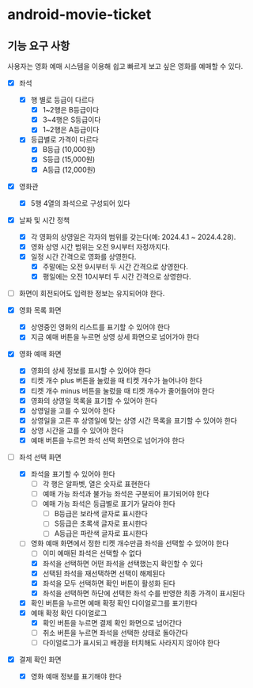 # android-movie-ticket

## 기능 요구 사항
사용자는 영화 예매 시스템을 이용해 쉽고 빠르게 보고 싶은 영화를 예매할 수 있다.
 
 
- [x] 좌석
  - [x] 행 별로 등급이 다르다
    - [x] 1~2행은 B등급이다
    - [x] 3~4행은 S등급이다
    - [x] 1~2행은 A등급이다
  - [x] 등급별로 가격이 다르다
    - [x] B등급 (10,000원)
    - [x] S등급 (15,000원)
    - [x] A등급 (12,000원)
- [x] 영화관
  - [x] 5행 4열의 좌석으로 구성되어 있다
 
- [x] 날짜 및 시간 정책
  - [x] 각 영화의 상영일은 각자의 범위를 갖는다(예: 2024.4.1 ~ 2024.4.28).
  - [x] 영화 상영 시간 범위는 오전 9시부터 자정까지다.
  - [x] 일정 시간 간격으로 영화를 상영한다.
    - [x] 주말에는 오전 9시부터 두 시간 간격으로 상영한다.
    - [x] 평일에는 오전 10시부터 두 시간 간격으로 상영한다.

- [ ] 화면이 회전되어도 입력한 정보는 유지되어야 한다.
 
- [x] 영화 목록 화면
  - [x] 상영중인 영화의 리스트를 표기할 수 있어야 한다
  - [x] 지금 예매 버튼을 누르면 상영 상세 화면으로 넘어가야 한다

- [x] 영화 예매 화면
  - [x] 영화의 상세 정보를 표시할 수 있어야 한다
  - [x] 티켓 개수 plus 버튼을 눌렀을 때 티켓 개수가 늘어나야 한다
  - [x] 티켓 개수 minus 버튼을 눌렀을 때 티켓 개수가 줄어들어야 한다
  - [x] 영화의 상영일 목록을 표기할 수 있어야 한다
  - [x] 상영일을 고를 수 있어야 한다
  - [x] 상영일을 고른 후 상영일에 맞는 상영 시간 목록을 표기할 수 있어야 한다
  - [x] 상영 시간을 고를 수 있어야 한다
  - [x] 예매 버튼을 누르면 좌석 선택 화면으로 넘어가야 한다
     
- [ ] 좌석 선택 화면
  - [x] 좌석을 표기할 수 있어야 한다
    - [ ] 각 행은 알파벳, 열은 숫자로 표현한다
    - [ ] 예매 가능 좌석과 불가능 좌석은 구분되어 표기되어야 한다
    - [ ] 예매 가능 좌석은 등급별로 표기가 달라야 한다
      - [ ] B등급은 보라색 글자로 표시한다
      - [ ] S등급은 초록색 글자로 표시한다
      - [ ] A등급은 파란색 글자로 표시한다
  - [ ] 영화 예매 화면에서 정한 티켓 개수만큼 좌석을 선택할 수 있어야 한다
    - [ ] 이미 예매된 좌석은 선택할 수 없다
    - [x] 좌석을 선택하면 어떤 좌석을 선택했는지 확인할 수 있다
    - [x] 선택된 좌석을 재선택하면 선택이 해제된다
    - [x] 좌석을 모두 선택하면 확인 버튼이 활성화 된다
    - [x] 좌석을 선택하면 하단에 선택한 좌석 수를 반영한 최종 가격이 표시된다
  - [x] 확인 버튼을 누르면 예매 확정 확인 다이얼로그를 표기한다
  - [x] 예매 확정 확인 다이얼로그
    - [x] 확인 버튼을 누르면 결제 확인 화면으로 넘어간다
    - [ ] 취소 버튼을 누르면 좌석을 선택한 상태로 돌아간다
    - [ ] 다이얼로그가 표시되고 배경을 터치해도 사라지지 않아야 한다

- [x] 결제 확인 화면
  - [x] 영화 예매 정보를 표기해야 한다


